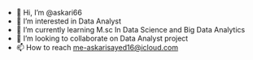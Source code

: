 - 👋 Hi, I’m @askari66
- 👀 I’m interested in Data Analyst
- 🌱 I’m currently learning M.sc In Data Science and Big Data Analytics
- 💞️ I’m looking to collaborate on Data Analyst project
- 📫 How to reach me-askarisayed16@icloud.com

<!---
askari66/askari66 is a ✨ special ✨ repository because its `README.md` (this file) appears on your GitHub profile.
You can click the Preview link to take a look at your changes.
--->
